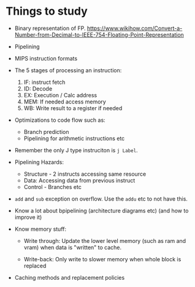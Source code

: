 # Things to study
- Binary representation of FP. https://www.wikihow.com/Convert-a-Number-from-Decimal-to-IEEE-754-Floating-Point-Representation

- Pipelining

- MIPS instruction formats

- The 5 stages of processing an instruction:
  1. IF: instruct fetch
  2. ID: Decode
  3. EX: Execution / Calc address
  4. MEM: If needed access memory
  5. WB: Write result to a register if needed
  
- Optimizations to code flow such as:
  - Branch prediction
  - Pipelining for arithmetic instructions etc
 
- Remember the only J type instruciton is `j Label`.

- Pipelining Hazards:
  - Structure - 2 instructs accessing same resource
  - Data: Accessing data from previous instruct
  - Control - Branches etc
  
 - `add` and `sub` exception on overflow. Use the `addu` etc to not have this.
 
 - Know a lot about bpipelining (architecture diagrams etc) (and how to improve it)
 
 - Know memory stuff:
    - Write through: Update the lower level memory (such as ram and vram) when data is "written" to cache.
  
    - Write-back: Only write to slower memory when whole block is replaced
  
 - Caching methods and replacement policies
